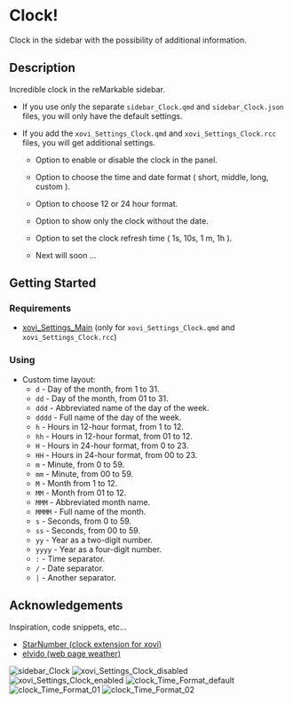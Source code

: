 # Clock!
Clock in the sidebar with the possibility of additional information.

## Description
Incredible clock in the reMarkable sidebar.

* If you use only the separate ```sidebar_Clock.qmd``` and ```sidebar_Clock.json``` files, you will only have the default settings.

* If you add the ```xovi_Settings_Clock.qmd``` and ```xovi_Settings_Clock.rcc``` files, you will get additional settings.
  - Option to enable or disable the clock in the panel.
  - Option to choose the time and date format ( short, middle, long, custom ).
  - Option to choose 12 or 24 hour format.
  - Option to show only the clock without the date.
  - Option to set the clock refresh time ( 1s, 10s, 1 m, 1h ).
 
  - Next will soon ...

## Getting Started

### Requirements
* [xovi_Settings_Main](https://github.com/PepikVaio/reMarkable_Xovi_Extensions/tree/main/xovi_Settings_Main) (only for ```xovi_Settings_Clock.qmd``` and ```xovi_Settings_Clock.rcc```)

### Using
* Custom time layout:
  - ```d``` - Day of the month, from 1 to 31.
  - ```dd``` - Day of the month, from 01 to 31.
  - ```ddd``` - Abbreviated name of the day of the week.
  - ```dddd``` - Full name of the day of the week.
  - ```h``` - Hours in 12-hour format, from 1 to 12.
  - ```hh``` - Hours in 12-hour format, from 01 to 12.
  - ```H``` - Hours in 24-hour format, from 0 to 23.
  - ```HH``` - Hours in 24-hour format, from 00 to 23.
  - ```m``` - Minute, from 0 to 59.
  - ```mm``` - Minute, from 00 to 59.
  - ```M``` - Month from 1 to 12.
  - ```MM``` - Month from 01 to 12.
  - ```MMM``` - Abbreviated month name.
  - ```MMMM``` - Full name of the month.
  - ```s``` - Seconds, from 0 to 59.
  - ```ss``` - Seconds, from 00 to 59.
  - ```yy``` - Year as a two-digit number.
  - ```yyyy``` - Year as a four-digit number.
  - ```:``` - Time separator.
  - ```/``` - Date separator.
  - ```|``` - Another separator.

## Acknowledgements

Inspiration, code snippets, etc...
* [StarNumber (clock extension for xovi)](https://github.com/StarNumber12046/xovi-qmd-extensions)
* [elvido (web page weather)](https://github.com/Evidlo/remarkable_pdflets)




![sidebar_Clock](https://github.com/PepikVaio/reMarkable_Xovi_Extensions/blob/main/sidebar_Clock/.pictures/sidebar_Clock.png?raw=true)
![xovi_Settings_Clock_disabled](https://github.com/PepikVaio/reMarkable_Xovi_Extensions/blob/main/sidebar_Clock/.pictures/xovi_Settings_Clock_disabled.png?raw=true)
![xovi_Settings_Clock_enabled](https://github.com/PepikVaio/reMarkable_Xovi_Extensions/blob/main/sidebar_Clock/.pictures/xovi_Settings_Clock_enabled.png?raw=true)
![clock_Time_Format_default](https://github.com/PepikVaio/reMarkable_Xovi_Extensions/blob/main/sidebar_Clock/.pictures/clock_Time_Format_default.png?raw=true)
![clock_Time_Format_01](https://github.com/PepikVaio/reMarkable_Xovi_Extensions/blob/main/sidebar_Clock/.pictures/clock_Time_Format_01.png?raw=true)
![clock_Time_Format_02](https://github.com/PepikVaio/reMarkable_Xovi_Extensions/blob/main/sidebar_Clock/.pictures/clock_Time_Format_02.png?raw=true)





